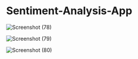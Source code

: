 # Sentiment-Analysis-App

![Screenshot (78)](https://github.com/user-attachments/assets/5621275a-f8d6-4909-8f11-b4bc2e69f36a)


![Screenshot (79)](https://github.com/user-attachments/assets/7ecad839-9b97-4596-b06e-c1f5c134c4c1)


![Screenshot (80)](https://github.com/user-attachments/assets/93a2fca8-dbf3-4554-a8d5-cb4ed94376a8)
